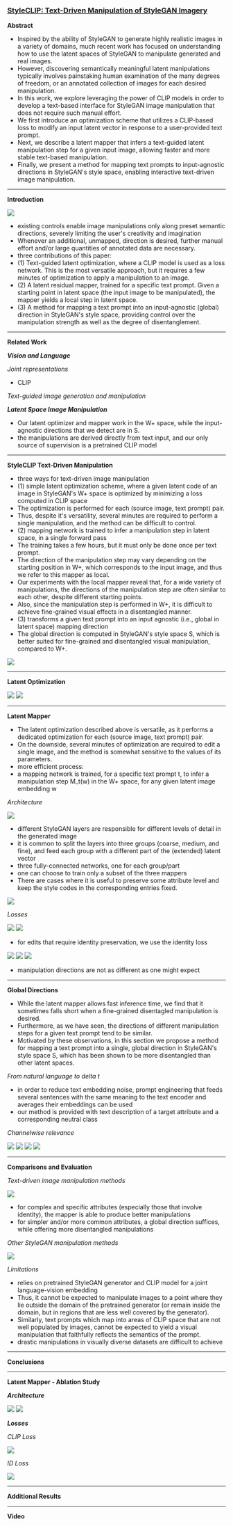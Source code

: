 ### [StyleCLIP: Text-Driven Manipulation of StyleGAN Imagery](https://arxiv.org/pdf/2103.17249)

**Abstract**
- Inspired by the ability of StyleGAN to generate highly realistic images in a variety of domains, much recent work has focused on understanding how to use the latent spaces of StyleGAN to manipulate generated and real images.
- However, discovering semantically meaningful latent manipulations typically involves painstaking human examination of the many degrees of freedom, or an annotated collection of images for each desired manipulation.
- In this work, we explore leveraging the power of CLIP models in order to develop a text-based interface for StyleGAN image manipulation that does not require such manual effort.
- We first introduce an optimization scheme that utilizes a CLIP-based loss to modify an input latent vector in response to a user-provided text prompt.
- Next, we describe a latent mapper that infers a text-guided latent manipulation step for a given input image, allowing faster and more stable text-based manipulation.
- Finally, we present a method for mapping text prompts to input-agnostic directions in StyleGAN's style space, enabling interactive text-driven image manipulation.

---

**Introduction**

<img src="https://velog.velcdn.com/images/heayounchoi/post/21dc9d3b-b23d-44e7-be61-73b8803dd489/image.png">

- existing controls enable image manipulations only along preset semantic directions, severely limiting the user's creativity and imagination
- Whenever an additional, unmapped, direction is desired, further manual effort and/or large quantities of annotated data are necessary.
- three contributions of this paper:
- (1) Text-guided latent optimization, where a CLIP model is used as a loss network. This is the most versatile approach, but it requires a few minutes of optimization to apply a manipulation to an image.
- (2) A latent residual mapper, trained for a specific text prompt. Given a starting point in latent space (the input image to be manipulated), the mapper yields a local step in latent space.
- (3) A method for mapping a text prompt into an input-agnostic (global) direction in StyleGAN's style space, providing control over the manipulation strength as well as the degree of disentanglement.

---

**Related Work**

**_Vision and Language_**

_Joint representations_

- CLIP

_Text-guided image generation and manipulation_

**_Latent Space Image Manipulation_**

- Our latent optimizer and mapper work in the W+ space, while the input-agnostic directions that we detect are in S.
- the manipulations are derived directly from text input, and our only source of supervision is a pretrained CLIP model

---

**StyleCLIP Text-Driven Manipulation**

- three ways for text-driven image manipulation
- (1) simple latent optimization scheme, where a given latent code of an image in StyleGAN's W+ space is optimized by minimizing a loss computed in CLIP space
- The optimization is performed for each (source image, text prompt) pair.
- Thus, despite it's versatility, several minutes are required to perform a single manipulation, and the method can be difficult to control.
- (2) mapping network is trained to infer a manipulation step in latent space, in a single forward pass
- The training takes a few hours, but it must only be done once per text prompt.
- The direction of the manipulation step may vary depending on the starting position in W+, which corresponds to the input image, and thus we refer to this mapper as local.
- Our experiments with the local mapper reveal that, for a wide variety of manipulations, the directions of the manipulation step are often similar to each other, despite different starting points.
- Also, since the manipulation step is performed in W+, it is difficult to achieve fine-grained visual effects in a disentangled manner.
- (3) transforms a given text prompt into an input agnostic (i.e., global in latent space) mapping direction
- The global direction is computed in StyleGAN's style space S, which is better suited for fine-grained and disentangled visual manipulation, compared to W+.

<img src="https://velog.velcdn.com/images/heayounchoi/post/bb3686a3-85ff-423c-8dc0-d8982091eb36/image.png">

---

**Latent Optimization**

<img src="https://velog.velcdn.com/images/heayounchoi/post/c89f5293-b926-4c86-a25f-842f62d0f4cb/image.png">

<img src="https://velog.velcdn.com/images/heayounchoi/post/e41a4a82-5086-4400-a49a-6417e1cb75dc/image.png">

---

**Latent Mapper**

- The latent optimization described above is versatile, as it performs a dedicated optimization for each (source image, text prompt) pair.
- On the downside, several minutes of optimization are required to edit a single image, and the method is somewhat sensitive to the values of its parameters.
- more efficient process:
- a mapping network is trained, for a specific text prompt t, to infer a manipulation step M_t(w) in the W+ space, for any given latent image embedding w

_Architecture_

<img src="https://velog.velcdn.com/images/heayounchoi/post/c14fa972-8699-46b6-8bb1-dc8811eaccf9/image.png">

- different StyleGAN layers are responsible for different levels of detail in the generated image
- it is common to split the layers into three groups (coarse, medium, and fine), and feed each group with a different part of the (extended) latent vector
- three fully-connected networks, one for each group/part
- one can choose to train only a subset of the three mappers
- There are cases where it is useful to preserve some attribute level and keep the style codes in the corresponding entries fixed.

<img src="https://velog.velcdn.com/images/heayounchoi/post/f9ff680d-be0f-4dd2-b421-e90bc0942517/image.png">

_Losses_

<img src="https://velog.velcdn.com/images/heayounchoi/post/3bbaa9d9-d25c-43c5-a082-fede94eab6c5/image.png">

<img src="https://velog.velcdn.com/images/heayounchoi/post/3e72d5d7-2f1a-4a1e-9735-0fde631a7f94/image.png">

- for edits that require identity preservation, we use the identity loss

<img src="https://velog.velcdn.com/images/heayounchoi/post/ffbdba40-5138-4b45-9182-f6e6f6ed2341/image.png">

<img src="https://velog.velcdn.com/images/heayounchoi/post/57e3355b-bb6c-4c50-ab12-e9788578b1a0/image.png">

<img src="https://velog.velcdn.com/images/heayounchoi/post/9f321a74-d9b7-4fde-8f66-8b3b1c51d74a/image.png">

- manipulation directions are not as different as one might expect

---

**Global Directions**

- While the latent mapper allows fast inference time, we find that it sometimes falls short when a fine-grained disentagled manipulation is desired.
- Furthermore, as we have seen, the directions of different manipulation steps for a given text prompt tend to be similar.
- Motivated by these observations, in this section we propose a method for mapping a text prompt into a single, global direction in StyleGAN's style space S, which has been shown to be more disentangled than other latent spaces.

_From natural language to delta t_

- in order to reduce text embedding noise, prompt engineering that feeds several sentences with the same meaning to the text encoder and averages their embeddings can be used
- our method is provided with text description of a target attribute and a corresponding neutral class

_Channelwise relevance_

<img src="https://velog.velcdn.com/images/heayounchoi/post/c0be91ce-d522-4c6a-b5b6-60177e4ceeb9/image.png">

<img src="https://velog.velcdn.com/images/heayounchoi/post/eacdb51d-c62e-4606-affb-40970b9d680b/image.png">

<img src="https://velog.velcdn.com/images/heayounchoi/post/bc1ab3a8-a759-413d-96a1-a884feb94664/image.png">

<img src="https://velog.velcdn.com/images/heayounchoi/post/531b72ff-a0ad-4c03-805e-8156e66998c0/image.png">

---

**Comparisons and Evaluation**

_Text-driven image manipulation methods_

<img src="https://velog.velcdn.com/images/heayounchoi/post/e25297a1-9f79-4068-8dd6-8d97d37e5680/image.png">

- for complex and specific attributes (especially those that involve identity), the mapper is able to produce better manipulations
- for simpler and/or more common attributes, a global direction suffices, while offering more disentangled manipulations

_Other StyleGAN manipulation methods_

<img src="https://velog.velcdn.com/images/heayounchoi/post/32340fbe-2236-4bdc-8616-da44a1071b85/image.png">

_Limitations_

- relies on pretrained StyleGAN generator and CLIP model for a joint language-vision embedding
- Thus, it cannot be expected to manipulate images to a point where they lie outside the domain of the pretrained generator (or remain inside the domain, but in regions that are less well covered by the generator).
- Similarly, text prompts which map into areas of CLIP space that are not well populated by images, cannot be expected to yield a visual manipulation that faithfully reflects the semantics of the prompt.
- drastic manipulations in visually diverse datasets are difficult to achieve

---

**Conclusions**

---

**Latent Mapper - Ablation Study**

**_Architecture_**

<img src="https://velog.velcdn.com/images/heayounchoi/post/36b2d562-cddb-4545-9e44-bc0e11cf9c6a/image.png">

<img src="https://velog.velcdn.com/images/heayounchoi/post/92a8740b-bb90-4279-886e-b2b82d9aafc9/image.png">

**_Losses_**

_CLIP Loss_

<img src="https://velog.velcdn.com/images/heayounchoi/post/c9ca5490-5548-472b-9164-ba81f87fc7be/image.png">

_ID Loss_

<img src="https://velog.velcdn.com/images/heayounchoi/post/e622a344-1816-4e65-ae3b-4211ddd1a7fb/image.png">

---

**Additional Results**

---

**Video**

